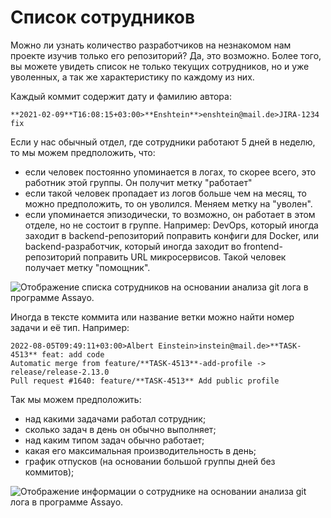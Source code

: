 [short]:# "Автоматический отчёт на основании git log"
[long]:# "Количество человек, которое работало над проектом можно узнать из git log. Assayo автоматически соберет все аккаунты разработчиков и распишет аналитику по каждому."
[tags]:# "git, bitbucket, gitlab, log, stat, statistic, гит, лог, статистика, анализ, сотрудники, список, программисты, состав, команда" 
[recommendations]:# "team_money, recommendations"
[youtube]:# "jwCp_-bhrCQ"

# Список сотрудников

Можно ли узнать количество разработчиков на незнакомом нам проекте изучив только его репозиторий? Да, это возможно. Более того, вы можете увидеть список не только текущих сотрудников, но и уже уволенных, а так же характеристику по каждому из них.

Каждый коммит содержит дату и фамилию автора:
```
**2021-02-09**T16:08:15+03:00>**Enshtein**>enshtein@mail.de>JIRA-1234 fix
```

Если у нас обычный отдел, где сотрудники работают 5 дней в неделю, то мы можем предположить, что:
- если человек постоянно упоминается в логах, то скорее всего, это работник этой группы. Он получит метку "работает"
- если такой человек пропадает из логов больше чем на месяц, то можно предположить, то он уволился. Меняем метку на "уволен".
- если упоминается эпизодически, то возможно, он работает в этом отделе, но не состоит в группе. Например: DevOps, который иногда заходит в backend-репозиторий поправить конфиги для Docker, или backend-разработчик, который иногда заходит во frontend-репозиторий поправить URL микросервисов. Такой человек получает метку "помощник".

<img src="../../../assets/images/assayo/team_employee.png" title="Отображение списка сотрудников на основании анализа git лога в программе Assayo." />

Иногда в тексте коммита или название ветки можно найти номер задачи и её тип. Например:

```
2022-08-05T09:49:11+03:00>Albert Einstein>instein@mail.de>**TASK-4513** feat: add code
Automatic merge from feature/**TASK-4513**-add-profile -> release/release-2.13.0
Pull request #1640: feature/**TASK-4513** Add public profile
```

Так мы можем предположить:
- над какими задачами работал сотрудник;
- сколько задач в день он обычно выполняет;
- над каким типом задач обычно работает;
- какая его максимальная производительность в день;
- график отпусков (на основании большой группы дней без коммитов);

<img src="../../../assets/images/assayo/team_employee-2.png" title="Отображение информации о сотруднике на основании анализа git лога в программе Assayo." />
